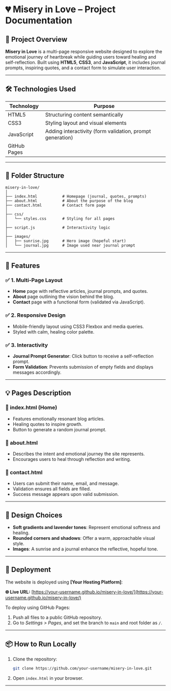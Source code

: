 
# 💔 Misery in Love – Project Documentation

## 📌 Project Overview

**Misery in Love** is a multi-page responsive website designed to explore the emotional journey of heartbreak while guiding users toward healing and self-reflection. Built using **HTML5**, **CSS3**, and **JavaScript**, it includes journal prompts, inspiring quotes, and a contact form to simulate user interaction.

---

## 🛠️ Technologies Used

| Technology | Purpose |
|------------|---------|
| HTML5 | Structuring content semantically |
| CSS3 | Styling layout and visual elements |
| JavaScript | Adding interactivity (form validation, prompt generation) |
| GitHub Pages 

---

## 📁 Folder Structure

```
misery-in-love/
│
├── index.html           # Homepage (journal, quotes, prompts)
├── about.html           # About the purpose of the blog
├── contact.html         # Contact form page
│
├── css/
│   └── styles.css       # Styling for all pages
│
├── script.js            # Interactivity logic
│
├── images/
│   ├── sunrise.jpg      # Hero image (hopeful start)
│   └── journal.jpg      # Image used near journal prompt
```

---

## 📃 Features

### ✅ 1. Multi-Page Layout
- **Home** page with reflective articles, journal prompts, and quotes.
- **About** page outlining the vision behind the blog.
- **Contact** page with a functional form (validated via JavaScript).

### ✅ 2. Responsive Design
- Mobile-friendly layout using CSS3 Flexbox and media queries.
- Styled with calm, healing color palette.

### ✅ 3. Interactivity
- **Journal Prompt Generator**: Click button to receive a self-reflection prompt.
- **Form Validation**: Prevents submission of empty fields and displays messages accordingly.

---

## 💡 Pages Description

### 📄 index.html (Home)
- Features emotionally resonant blog articles.
- Healing quotes to inspire growth.
- Button to generate a random journal prompt.

### 📄 about.html
- Describes the intent and emotional journey the site represents.
- Encourages users to heal through reflection and writing.

### 📄 contact.html
- Users can submit their name, email, and message.
- Validation ensures all fields are filled.
- Success message appears upon valid submission.

---

## 🎨 Design Choices

- **Soft gradients and lavender tones**: Represent emotional softness and healing.
- **Rounded corners and shadows**: Offer a warm, approachable visual style.
- **Images**: A sunrise and a journal enhance the reflective, hopeful tone.

---

## 🔗 Deployment

The website is deployed using **[Your Hosting Platform]**:

**🌐 Live URL:** [https://your-username.github.io/misery-in-love/](https://your-username.github.io/misery-in-love/)

To deploy using GitHub Pages:
1. Push all files to a public GitHub repository.
2. Go to *Settings > Pages*, and set the branch to `main` and root folder as `/`.

---

## 📦 How to Run Locally

1. Clone the repository:
   ```bash
   git clone https://github.com/your-username/misery-in-love.git
   ```

2. Open `index.html` in your browser.

---

